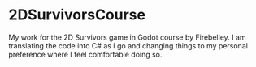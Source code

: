 # 2DSurvivorsCourse

My work for the 2D Survivors game in Godot course by Firebelley. I am translating the code into C# as I go and changing things to my personal preference where I feel comfortable doing so.
